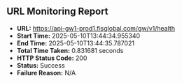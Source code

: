 ## URL Monitoring Report

- **URL:** https://api-gw1-prod1.fisglobal.com/gw/v1/health
- **Start Time:** 2025-05-10T13:44:34.955340
- **End Time:** 2025-05-10T13:44:35.787021
- **Total Time Taken:** 0.831681 seconds
- **HTTP Status Code:** 200
- **Status:** Success
- **Failure Reason:** N/A

